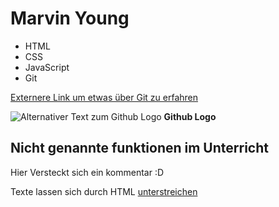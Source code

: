 # Marvin Young

- HTML
- CSS
- JavaScript
- Git


[Externere Link um etwas über Git zu erfahren](https://www.w3schools.com/git/git_intro.asp?remote=github)

![Alternativer Text zum Github Logo](image.png)
**Github Logo**


## Nicht genannte funktionen im Unterricht ##

<!-- Kommentare in Markdown--> Hier Versteckt sich ein kommentar :D

Texte lassen sich durch HTML <u>unterstreichen</u>